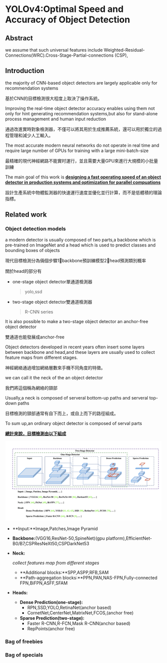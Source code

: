 # YOLOv4:Optimal Speed and Accuracy of Object Detection

## Abstract 

we assume that such universal features include Weighted-Residual-Connections(WRC).Cross-Stage-Partial-connections (CSP),





## Introduction

the majority of CNN-based object detectors are largely applicable only for recommendation systems

基於CNN的目標檢測很大程度上取決了操作系統。





Improving the real-time object detector accuracy enables using them not only for hint generating recommendation systems,but also for stand-alone process management and human input reduction

通過改進實時對象檢測器，不僅可以將其用於生成推薦系統，還可以用於獨立的過程管理和減少人工輸入。

The most accurate modern neural networks do not operate in real time and require large number of GPUs for training with a large mini-batch-size 

最精確的現代神經網路不能實时運行，並且需要大量GPU來進行大規模的小批量訓練



The main goal of this work is <u>**designing a fast operating speed of an object detector in production systems and optimization for parallel compuations**</u>

設計生產系統中物體監測器的快速運行速度並優化並行計算，而不是低體積的理論指標。



## Related work

### Object detection models

a modern detector is usually composed of two parts,a backbone which is pre-trained on ImageNet and a head which is used to predict classes and bounding boxes of objects 

現代目標檢測分為倆個步驟1⃣️backbone預訓練模型2⃣️head預測類別概率



關於head的部分有

- one-stage object detector單通道檢測器

  > yolo,ssd

- two-stage object detector雙通道檢測器 

  > R-CNN series



It is also possible to make a two-stage object detector an anchor-free object detector 

雙通道也能發展成anchor-free





Object detectors developed in recent years often insert some layers between backbone and head,and these layers are usually used to collect feature maps from different stages.

神經網絡通過增加網絡層數來手機不同角度的特徵。

we can call it the neck of the an object detector

我們將這個稱為網絡的頸部

Usually,a neck is composed of serveral bottom-up paths and serveral top-down paths

目標檢測的頸部通常有自下而上，或自上而下的路徑組成。



To sum up,an ordinary object detector is composed of serval parts

**<u>總計來說，目標檢測由以下組成</u>**

<img src= 'object-detector-model.png'>

- **Input:**Image,Patches,Image Pyramid

- **Backbone:**(VGG16,ResNet-50,SpineNet)(gpu platform),EfficientNet-B0/B7,CSPResNeXt50,CSPDarkNet53

- **Neck:**

  *collect features map from different stages*

  - **Additional blocks:**SPP,ASPP,RFB,SAM
  - **Path-aggregation blocks:**PPN,PAN,NAS-FPN,Fully-connected FPN,BiFPN,ASFF,SFAM

- **Heads:**

  - **Dense Prediction(one-stage):**
    - RPN,SSD,YOLO,RetinaNet(anchor based)
    - CornetNet,CenterNet,MatrixNet,FCOS,(anchor free)
  - **Sparse Prediction(two-stage):**
    - Faster R-CNN,R-FCN,Mask R-CNN(anchor based)
    - RepPoints(anchor free)





### Bag of freebies



### Bag of specials



